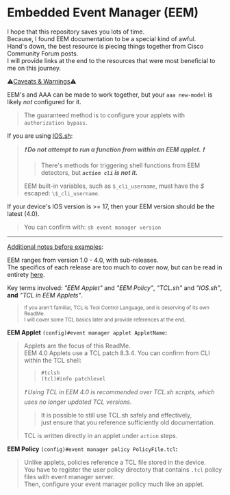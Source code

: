 # Embedded Event Manager \(EEM\)

I hope that this repository saves you lots of time.    
Because, I found EEM documentation to be a special kind of awful.    
Hand's down, the best resource is piecing things together from Cisco Community Forum posts.    
I will provide links at the end to the resources that were most beneficial to me on this journey.   

:warning:<ins>Caveats & Warnings</ins>:warning:     

EEM's and AAA can be made to work together, but your `aaa new-model` is likely *not* configured for it.     
> The guaranteed method is to configure your applets with `authorization bypass`.     

If you are using [IOS.sh](https://github.com/plmcdowe/Cisco-and-Bash):    
> ***:exclamation: Do not attempt to run a function from within an EEM applet. :exclamation:***     
>> There's methods for triggering shell functions from EEM detectors, but ***`action cli` is not it.***    
>>  
> EEM built-in variables, such as `$_cli_username`, must have the *$* escaped: `\$_cli_username`.    
    
If your device's IOS version is >= 17, then your EEM version should be the latest (4.0).    
> You can confirm with: `sh event manager version`        
---    

<ins>Additional notes before examples</ins>:     

EEM ranges from version 1.0 - 4.0, with sub-releases.    
The specifics of each release are too much to cover now, but can be read in entirety [here](https://www.cisco.com/c/en/us/td/docs/routers/ios/config/17-x/syst-mgmt/b-system-management/m_eem-overview.html).     

Key terms involved: *"EEM Applet"* and *"EEM Policy"*, *"TCL.sh"* and *"IOS.sh"*, **and** *"TCL in EEM Applets"*.     
> <sub>If you aren't familiar, TCL is Tool Control Language, and is deserving of its own ReadMe.</sub>    
> <sup>I will cover some TCL basics later and provide references at the end.</sup>    

**EEM Applet** `(config)#event manager applet AppletName`**:**    
> Applets are the focus of this ReadMe.    
> EEM 4.0 Applets use a TCL patch 8.3.4. You can confirm from CLI within the TCL shell:    
>> ```
>> #tclsh
>> (tcl)#info patchlevel
>> ```
>>
> *:exclamation: Using TCL in EEM 4.0 is recommended over TCL.sh scripts, which uses no longer updated TCL versions.*    
>> It is possible to still use TCL.sh safely and effectively,     
>> just ensure that you reference sufficiently old documentation.    
> 
> TCL is written directly in an applet under `action` steps.    

**EEM Policy** `(config)#event manager policy PolicyFile.tcl`**:**    
> Unlike applets, policies reference a TCL file stored in the device.    
> You have to register the user policy directory that contains `.tcl` policy files with event manager server.     
> Then, configure your event manager policy much like an applet.    

